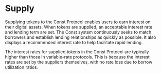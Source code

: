 # Supply

Supplying tokens to the Const Protocol enables users to earn interest on their digital assets. When tokens are supplied, an acceptable interest rate and lending term are set. The Const system continuously seeks to match borrowers and establish lending relationships as quickly as possible. It also displays a recommended interest rate to help facilitate rapid lending.

The interest rates for supplied tokens in the Const Protocol are typically higher than those in variable-rate protocols. This is because the interest rates are set by the suppliers themselves, with no rate loss due to borrow utilization ratios.
